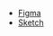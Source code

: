 <sbb-title level="1" text="Design Kits for Lyne" class="page-title"></sbb-title>

- [Figma](/designing/design-kits/figma)
- [Sketch](/designing/design-kits/sketch)
